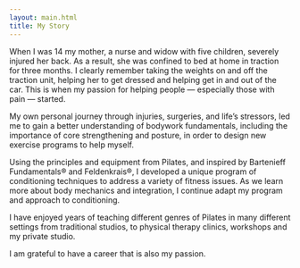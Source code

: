 ```yaml
---
layout: main.html
title: My Story
---
```

When I was 14 my mother, a nurse and widow with five children, severely injured her back. As a result, she was confined to bed at home in traction for three months. I clearly remember taking the weights on and off the traction unit, helping her to get dressed and helping get in and out of the car. This is when my passion for helping people — especially those with pain — started.

My own personal journey through injuries, surgeries, and life’s stressors, led me to gain a better understanding of bodywork fundamentals, including the importance of core strengthening and posture, in order to design new exercise programs to help myself.

Using the principles and equipment from Pilates, and inspired by Bartenieff Fundamentals® and Feldenkrais®, I developed a unique program of conditioning techniques to address a variety of fitness issues. As we learn more about body mechanics and integration, I continue adapt my program and approach to conditioning.

I have enjoyed years of teaching different genres of Pilates in many different settings from traditional studios, to physical therapy clinics, workshops and my private studio.

I am grateful to have a career that is also my passion.
